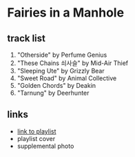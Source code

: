 # Fairies in a Manhole

## track list

1. "Otherside" by Perfume Genius
2. "These Chains 쇠사슬" by Mid-Air Thief
3. "Sleeping Ute" by Grizzly Bear
4. "Sweet Road" by Animal Collective
5. "Golden Chords" by Deakin
6. "Tarnung" by Deerhunter

## links

- [link to playlist](https://open.spotify.com/playlist/6VtaBNTDTwhXvAnG1CIfjo)
- playlist cover
- supplemental photo
